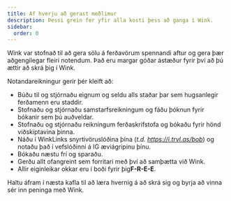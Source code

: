 ```yaml
---
title: Af hverju að gerast meðlimur
description: Þessi grein fer yfir alla kosti þess að ganga í Wink.
sidebar:
  order: 0
---
```

Wink var stofnað til að gera sölu á ferðavörum spennandi aftur og gera þær aðgengilegar fleiri notendum.
Það eru margar góðar ástæður fyrir því að þú ættir að skrá þig í Wink.

Notandareikningur gerir þér kleift að:

* Búðu til og stjórnaðu eignum og seldu alls staðar þar sem hugsanlegir ferðamenn eru staddir.
* Stofnaðu og stjórnaðu samstarfsreikningum og fáðu þóknun fyrir bókanir sem þú auðveldar.
* Stofnaðu og stjórnaðu reikningum ferðaskrifstofa og bókaðu fyrir hönd viðskiptavina þinna.
* Náðu í WinkLinks snyrtivöruslóðina þína (*t.d. https://i.trvl.as/bob*) og notaðu það í vefslóðinni á IG æviágripinu þínu.
* Bókaðu næstu frí og sparaðu.
* Gerðu allt ofangreint sem forritari með því að samþætta við Wink.
* Allir eiginleikar okkar eru í boði fyrir þig**F-R-E-E**.

Haltu áfram í næsta kafla til að læra hvernig á að skrá sig og byrja að vinna sér inn peninga með Wink.

